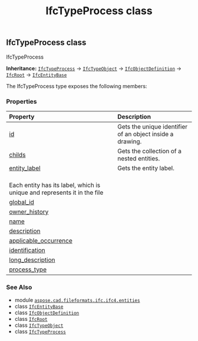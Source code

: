 ﻿---
title: IfcTypeProcess class
second_title: Aspose.CAD for Python via .NET API References
description: 
type: docs
weight: 7380
url: /python-net/aspose.cad.fileformats.ifc.ifc4.entities/ifctypeprocess/
is_root: false
---

## IfcTypeProcess class

IfcTypeProcess



**Inheritance:** [`IfcTypeProcess`](/cad/python-net/aspose.cad.fileformats.ifc.ifc4.entities/ifctypeprocess) → 
[`IfcTypeObject`](/cad/python-net/aspose.cad.fileformats.ifc.ifc4.entities/ifctypeobject) → 
[`IfcObjectDefinition`](/cad/python-net/aspose.cad.fileformats.ifc.ifc4.entities/ifcobjectdefinition) → 
[`IfcRoot`](/cad/python-net/aspose.cad.fileformats.ifc.ifc4.entities/ifcroot) → 
[`IfcEntityBase`](/cad/python-net/aspose.cad.fileformats.ifc/ifcentitybase)



The IfcTypeProcess type exposes the following members:

### Properties
| Property | Description |
| :- | :- |
| [id](/cad/python-net/aspose.cad.fileformats.ifc.ifc4.entities/ifctypeprocess/id) | Gets the unique identifier of an object inside a drawing. |
| [childs](/cad/python-net/aspose.cad.fileformats.ifc.ifc4.entities/ifctypeprocess/childs) | Gets the collection of a nested entities. |
| [entity_label](/cad/python-net/aspose.cad.fileformats.ifc.ifc4.entities/ifctypeprocess/entity_label) | Gets the entity label.<br/>Each entity has its label, which is unique and represents it in the file |
| [global_id](/cad/python-net/aspose.cad.fileformats.ifc.ifc4.entities/ifctypeprocess/global_id) |  |
| [owner_history](/cad/python-net/aspose.cad.fileformats.ifc.ifc4.entities/ifctypeprocess/owner_history) |  |
| [name](/cad/python-net/aspose.cad.fileformats.ifc.ifc4.entities/ifctypeprocess/name) |  |
| [description](/cad/python-net/aspose.cad.fileformats.ifc.ifc4.entities/ifctypeprocess/description) |  |
| [applicable_occurrence](/cad/python-net/aspose.cad.fileformats.ifc.ifc4.entities/ifctypeprocess/applicable_occurrence) |  |
| [identification](/cad/python-net/aspose.cad.fileformats.ifc.ifc4.entities/ifctypeprocess/identification) |  |
| [long_description](/cad/python-net/aspose.cad.fileformats.ifc.ifc4.entities/ifctypeprocess/long_description) |  |
| [process_type](/cad/python-net/aspose.cad.fileformats.ifc.ifc4.entities/ifctypeprocess/process_type) |  |



### See Also
* module [`aspose.cad.fileformats.ifc.ifc4.entities`](..)
* class [`IfcEntityBase`](/cad/python-net/aspose.cad.fileformats.ifc/ifcentitybase)
* class [`IfcObjectDefinition`](/cad/python-net/aspose.cad.fileformats.ifc.ifc4.entities/ifcobjectdefinition)
* class [`IfcRoot`](/cad/python-net/aspose.cad.fileformats.ifc.ifc4.entities/ifcroot)
* class [`IfcTypeObject`](/cad/python-net/aspose.cad.fileformats.ifc.ifc4.entities/ifctypeobject)
* class [`IfcTypeProcess`](/cad/python-net/aspose.cad.fileformats.ifc.ifc4.entities/ifctypeprocess)
